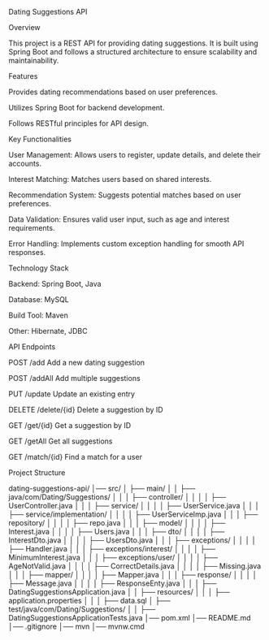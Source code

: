 Dating Suggestions API

Overview

This project is a REST API for providing dating suggestions. It is built using Spring Boot and follows a structured architecture to ensure scalability and maintainability.

Features

Provides dating recommendations based on user preferences.

Utilizes Spring Boot for backend development.

Follows RESTful principles for API design.

Key Functionalities

User Management: Allows users to register, update details, and delete their accounts.

Interest Matching: Matches users based on shared interests.

Recommendation System: Suggests potential matches based on user preferences.

Data Validation: Ensures valid user input, such as age and interest requirements.

Error Handling: Implements custom exception handling for smooth API responses.

Technology Stack

Backend: Spring Boot, Java

Database: MySQL

Build Tool: Maven

Other: Hibernate, JDBC




API Endpoints

POST   /add   Add a new dating suggestion

POST  /addAll  Add multiple suggestions

PUT   /update   Update an existing entry

DELETE  /delete/{id}   Delete a suggestion by ID

GET  /get/{id}   Get a suggestion by ID

GET   /getAll  Get all suggestions

GET  /match/{id}   Find a match for a user

Project Structure

dating-suggestions-api/
│── src/
│   ├── main/
│   │   ├── java/com/Dating/Suggestions/
│   │   │   ├── controller/
│   │   │   │   ├── UserController.java
│   │   │   ├── service/
│   │   │   │   ├── UserService.java
│   │   │   ├── service/implementation/
│   │   │   │   ├── UserServiceImp.java
│   │   │   ├── repository/
│   │   │   │   ├── repo.java
│   │   │   ├── model/
│   │   │   │   ├── Interest.java
│   │   │   │   ├── Users.java
│   │   │   ├── dto/
│   │   │   │   ├── InterestDto.java
│   │   │   │   ├── UsersDto.java
│   │   │   ├── exceptions/
│   │   │   │   ├── Handler.java
│   │   │   ├── exceptions/interest/
│   │   │   │   ├── MinimumInterest.java
│   │   │   ├── exceptions/user/
│   │   │   │   ├── AgeNotValid.java
│   │   │   │   ├── CorrectDetails.java
│   │   │   │   ├── Missing.java
│   │   │   ├── mapper/
│   │   │   │   ├── Mapper.java
│   │   │   ├── response/
│   │   │   │   ├── Message.java
│   │   │   │   ├── ResponseEnty.java
│   │   │   ├── DatingSuggestionsApplication.java
│   │   ├── resources/
│   │   │   ├── application.properties
│   │   │   ├── data.sql
│   ├── test/java/com/Dating/Suggestions/
│   │   ├── DatingSuggestionsApplicationTests.java
│── pom.xml
│── README.md
│── .gitignore
│── mvn
│── mvnw.cmd
